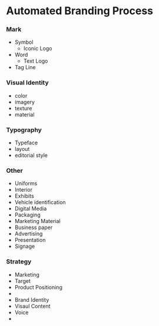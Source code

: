 # Automated Branding Process 

### Mark
- Symbol
  - Iconic Logo
- Word
  - Text Logo
- Tag Line

### Visual Identity
- color
- imagery
- texture
- material

### Typography
- Typeface
- layout
- editorial style

### Other
- Uniforms
- Interior
- Exhibits
- Vehicle identification
- Digital Media
- Packaging
- Marketing Material
- Business paper
- Advertising
- Presentation
- Signage

### Strategy
- Marketing
- Target
- Product Positioning
-
- Brand Identity
- Visaul Content
- Voice
-
